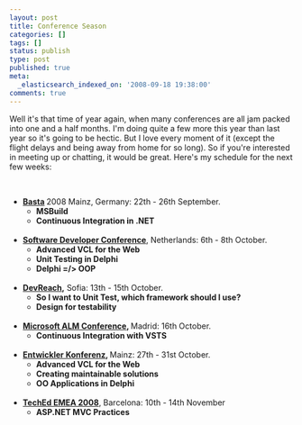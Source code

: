 ```yaml
---
layout: post
title: Conference Season
categories: []
tags: []
status: publish
type: post
published: true
meta:
  _elasticsearch_indexed_on: '2008-09-18 19:38:00'
comments: true
---
```

<p>Well it&#039;s that time of year again, when many conferences are all jam packed into one and a half months. I&#039;m doing quite a few more this year than last year so it&#039;s going to be hectic. But I love every moment of it (except the flight delays and being away from home for so long). So if you&#039;re interested in meeting up or chatting, it would be great. Here&#039;s my schedule for the next few weeks:</p>  <p>&nbsp;</p>  <ul>				   				<li><strong><a href="http://www.basta.net">Basta</a> </strong>2008 Mainz, Germany: 22th - 26th September. 				<ul>								     								<li><strong>MSBuild </strong></li>      								<li><strong>Continuous Integration in .NET<br />								<br />								</strong></li>   				</ul>				</li>        				<li><a href="http://www.sdc.nl"><strong>Software Developer Conference</strong></a>, Netherlands: 6th - 8th October. 				<ul>								     								<li><strong>Advanced VCL for the Web</strong> </li>      								<li><strong>Unit Testing in Delphi </strong></li>      								<li><strong>Delphi =/&gt; OOP<br />								<br />								</strong></li>   				</ul>				</li>        				<li><a href="http://www.devreach.com"><span class="Apple-style-span" style="font-weight:bold;">DevReach</span></a><strong>,</strong> Sofia: 13th - 15th October. 				<ul>								     								<li><strong>So I want to Unit Test, which framework should I use?</strong></li>      								<li><strong>Design for testability<br />								<br />								</strong></li>   				</ul>				</li>        				<li><a href="http://www.microsoft.es/alm2008"><strong>Microsoft ALM Conference</strong></a><strong>, </strong>Madrid: 16th October.				<ul>								     								<li><strong>Continuous Integration with VSTS<br />								<br />								</strong></li>   				</ul>				</li>        				<li><strong><a href="http://it-republik.de/entwicklerkonferenz/">Entwickler Konferenz</a>, </strong>Mainz: 27th - 31st October.				<ul>								     								<li><strong>Advanced VCL for the Web</strong></li>      								<li><strong>Creating maintainable solutions</strong></li>      								<li><strong>OO Applications in Delphi<br />		<br />		</strong></li>	</ul>	</li>        				<li><a href="http://www.microsoft.com/emea/teched2008/developer/"><strong>TechEd EMEA 2008</strong></a>, Barcelona: 10th - 14th November				<ul>								     								<li><strong>ASP.NET MVC Practices</strong></li>	</ul>	<div>	<span class="Apple-style-span" style="font-weight:bold;"><br />	</span>	</div>	<div>	<span class="Apple-style-span" style="font-weight:bold;"><br />	</span>	</div>	<div>	<span class="Apple-style-span" style="font-weight:bold;"><br />	</span>	</div>				</li>     </ul>
